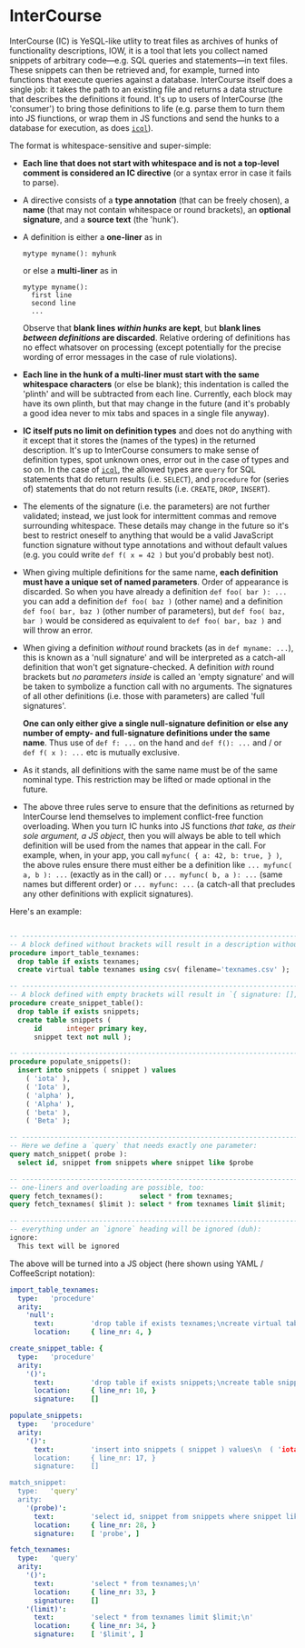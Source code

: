 


# InterCourse

InterCourse (IC) is YeSQL-like utlity to treat files as archives of hunks of functionality descriptions,
IOW, it is a tool that lets you collect named snippets of arbitrary code—e.g. SQL queries and statements—in
text files. These snippets can then be retrieved and, for example, turned into functions that execute
queries against a database. InterCourse itself does a single job: it takes the path to an existing file and
returns a data structure that describes the definitions it found. It's up to users of InterCourse (the
'consumer') to bring those definitions to life (e.g. parse them to turn them into JS fiunctions, or wrap
them in JS functions and send the hunks to a database for execution, as does
[`icql`](https://github.com/loveencounterflow/icql)).

The format is whitespace-sensitive and super-simple:

* **Each line that does not start with whitespace and is not a top-level comment is considered an IC
  directive** (or a syntax error in case it fails to parse).

* A directive consists of a **type annotation** (that can be freely chosen), a **name** (that may not contain
  whitespace or round brackets), an **optional signature**, and a **source text** (the 'hunk').

* A definition is either a **one-liner** as in

  ```
  mytype myname(): myhunk
  ```

  or else a **multi-liner** as in

  ```
  mytype myname():
    first line
    second line
    ...
  ```

  Observe that **blank lines *within hunks* are kept**, but **blank lines *between definitions* are
  discarded**. Relative ordering of definitions has no effect whatsover on processing (except potentially
  for the precise wording of error messages in the case of rule violations).

* **Each line in the hunk of a multi-liner must start with the same whitespace characters** (or else be
  blank); this indentation is called the 'plinth' and will be subtracted from each line. Currently, each
  block may have its own plinth, but that may change in the future (and it's probably a good idea never to
  mix tabs and spaces in a single file anyway).

* **IC itself puts no limit on definition types** and does not do anything with it except that it stores the
  (names of the types) in the returned description. It's up to InterCourse consumers to make sense of
  definition types, spot unknown ones, error out in the case of types and so on. In the case of
  [`icql`](https://github.com/loveencounterflow/icql), the allowed types are `query` for SQL statements that
  do return results (i.e. `SELECT`), and `procedure` for (series of) statements that do not return results
  (i.e. `CREATE`, `DROP`, `INSERT`).

* The elements of the signature (i.e. the parameters) are not further validated; instead, we just look for
  intermittent commas and remove surrounding whitespace. These details may change in the future so it's best
  to restrict oneself to anything that would be a valid JavaScript function signature without type
  annotations and without default values (e.g. you could write `def f( x = 42 )` but you'd probably best
  not).

* When giving multiple definitions for the same name, **each definition must have a unique set of named
  parameters**. Order of appearance is discarded. So when you have already a definition `def foo( bar ):
  ...` you can add a definition `def foo( baz )` (other name) and a definition `def foo( bar, baz )` (other
  number of parameters), but `def foo( baz, bar )` would be considered as equivalent to `def foo( bar, baz
  )` and will throw an error.

* When giving a definition *without* round brackets (as in `def myname: ...`), this is known as a 'null
  signature' and will be interpreted as a catch-all definition that won't get signature-checked. A
  definition *with* round brackets but *no parameters inside* is called an 'empty signature' and will be
  taken to symbolize a function call with no arguments. The signatures of all other definitions (i.e. those
  with parameters) are called 'full signatures'.

  **One can only either give a single null-signature definition or else any number of empty- and
  full-signature definitions under the same name**. Thus use of `def f: ...` on the hand and `def f(): ...`
  and / or `def f( x ): ...` etc is mutually exclusive.

* As it stands, all definitions with the same name must be of the same nominal type. This restriction may be
  lifted or made optional in the future.

* The above three rules serve to ensure that the definitions as returned by InterCourse lend themselves to
  implement conflict-free function overloading. When you turn IC hunks into JS functions *that take, as
  their sole argument, a JS object*, then you will always be able to tell which definition will be used from
  the names that appear in the call. For example, when, in your app, you call `myfunc( { a: 42, b: true, }
  )`, the above rules ensure there must either be a definition like `... myfunc( a, b ):
  ...` (exactly as in the call) or `... myfunc( b, a ): ...` (same names but different order) or `...
  myfunc: ...` (a catch-all that precludes any other definitions with explicit signatures).

Here's an example:

```sql

-- ---------------------------------------------------------------------------------------------------------
-- A block defined without brackets will result in a description without a `signature` member:
procedure import_table_texnames:
  drop table if exists texnames;
  create virtual table texnames using csv( filename='texnames.csv' );

-- ---------------------------------------------------------------------------------------------------------
-- A block defined with empty brackets will result in `{ signature: [], }`:
procedure create_snippet_table():
  drop table if exists snippets;
  create table snippets (
      id      integer primary key,
      snippet text not null );

-- ---------------------------------------------------------------------------------------------------------
procedure populate_snippets():
  insert into snippets ( snippet ) values
    ( 'iota' ),
    ( 'Iota' ),
    ( 'alpha' ),
    ( 'Alpha' ),
    ( 'beta' ),
    ( 'Beta' );

-- ---------------------------------------------------------------------------------------------------------
-- Here we define a `query` that needs exactly one parameter:
query match_snippet( probe ):
  select id, snippet from snippets where snippet like $probe

-- ---------------------------------------------------------------------------------------------------------
-- one-liners and overloading are possible, too:
query fetch_texnames():         select * from texnames;
query fetch_texnames( $limit ): select * from texnames limit $limit;

-- ---------------------------------------------------------------------------------------------------------
-- everything under an `ignore` heading will be ignored (duh):
ignore:
  This text will be ignored
```

The above will be turned into a JS object (here shown using YAML / CoffeeScript notation):


```yaml
import_table_texnames:
  type:   'procedure'
  arity:
    'null':
      text:         'drop table if exists texnames;\ncreate virtual table texnames using csv( filename='texnames.csv' );\n'
      location:     { line_nr: 4, }

create_snippet_table: {
  type:   'procedure'
  arity:
    '()':
      text:         'drop table if exists snippets;\ncreate table snippets (\n    id      integer primary key,\n    snippet text not null );\n'
      location:     { line_nr: 10, }
      signature:    []

populate_snippets:
  type:   'procedure'
  arity:
    '()':
      text:         'insert into snippets ( snippet ) values\n  ( 'iota' ),\n  ( 'Iota' ),\n  ( 'alpha' ),\n  ( 'Alpha' ),\n  ( 'beta' ),\n  ( 'Beta' );\n'
      location:     { line_nr: 17, }
      signature:    []

match_snippet:
  type:   'query'
  arity:
    '(probe)':
      text:         'select id, snippet from snippets where snippet like $probe\n'
      location:     { line_nr: 28, }
      signature:    [ 'probe', ]

fetch_texnames:
  type:   'query'
  arity:
    '()':
      text:         'select * from texnames;\n'
      location:     { line_nr: 33, }
      signature:    []
    '(limit)':
      text:         'select * from texnames limit $limit;\n'
      location:     { line_nr: 34, }
      signature:    [ '$limit', ]
```





